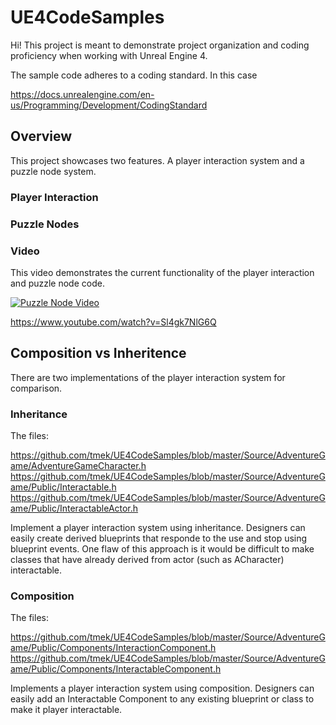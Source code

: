 # UE4CodeSamples

Hi! This project is meant to demonstrate project organization and coding proficiency when working with Unreal Engine 4.

The sample code adheres to a coding standard.  In this case

https://docs.unrealengine.com/en-us/Programming/Development/CodingStandard

## Overview

This project showcases two features.  A player interaction system and a puzzle node system.

### Player Interaction

### Puzzle Nodes

### Video

This video demonstrates the current functionality of the player interaction and puzzle node code.

[![Puzzle Node Video](http://img.youtube.com/vi/Sl4gk7NlG6Q/0.jpg)](http://www.youtube.com/watch?v=Sl4gk7NlG6Q)

https://www.youtube.com/watch?v=Sl4gk7NlG6Q

## Composition vs Inheritence

There are two implementations of the player interaction system for comparison.

### Inheritance 

The files:

https://github.com/tmek/UE4CodeSamples/blob/master/Source/AdventureGame/AdventureGameCharacter.h
https://github.com/tmek/UE4CodeSamples/blob/master/Source/AdventureGame/Public/Interactable.h
https://github.com/tmek/UE4CodeSamples/blob/master/Source/AdventureGame/Public/InteractableActor.h

Implement a player interaction system using inheritance.  Designers can easily create derived blueprints that responde to the use and stop using blueprint events.  One flaw of this approach is it would be difficult to make classes that have already derived from actor (such as ACharacter) interactable.

### Composition

The files:

https://github.com/tmek/UE4CodeSamples/blob/master/Source/AdventureGame/Public/Components/InteractionComponent.h
https://github.com/tmek/UE4CodeSamples/blob/master/Source/AdventureGame/Public/Components/InteractableComponent.h

Implements a player interaction system using composition.  Designers can easily  add an Interactable Component to any existing blueprint or class to make it player interactable.







